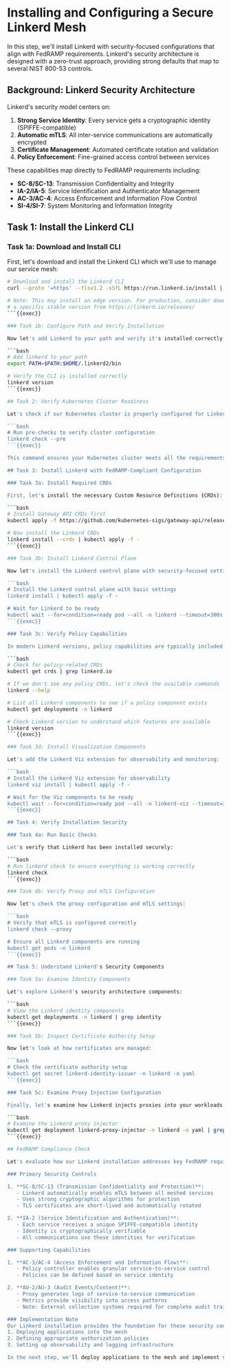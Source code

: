 # Installing and Configuring a Secure Linkerd Mesh

In this step, we'll install Linkerd with security-focused configurations that align with FedRAMP requirements. Linkerd's security architecture is designed with a zero-trust approach, providing strong defaults that map to several NIST 800-53 controls.

## Background: Linkerd Security Architecture

Linkerd's security model centers on:

1. **Strong Service Identity**: Every service gets a cryptographic identity (SPIFFE-compatible)
2. **Automatic mTLS**: All inter-service communications are automatically encrypted
3. **Certificate Management**: Automated certificate rotation and validation
4. **Policy Enforcement**: Fine-grained access control between services

These capabilities map directly to FedRAMP requirements including:
- **SC-8/SC-13**: Transmission Confidentiality and Integrity
- **IA-2/IA-5**: Service Identification and Authenticator Management
- **AC-3/AC-4**: Access Enforcement and Information Flow Control
- **SI-4/SI-7**: System Monitoring and Information Integrity

## Task 1: Install the Linkerd CLI

### Task 1a: Download and Install CLI

First, let's download and install the Linkerd CLI which we'll use to manage our service mesh:

```bash
# Download and install the Linkerd CLI
curl --proto '=https' --tlsv1.2 -sSfL https://run.linkerd.io/install | sh

# Note: This may install an edge version. For production, consider downloading
# a specific stable version from https://linkerd.io/releases/
```{{exec}}

### Task 1b: Configure Path and Verify Installation

Now let's add Linkerd to your path and verify it's installed correctly:

```bash
# Add linkerd to your path
export PATH=$PATH:$HOME/.linkerd2/bin

# Verify the CLI is installed correctly
linkerd version
```{{exec}}

## Task 2: Verify Kubernetes Cluster Readiness

Let's check if our Kubernetes cluster is properly configured for Linkerd:

```bash
# Run pre-checks to verify cluster configuration
linkerd check --pre
```{{exec}}

This command ensures your Kubernetes cluster meets all the requirements for a Linkerd installation.

## Task 3: Install Linkerd with FedRAMP-Compliant Configuration

### Task 3a: Install Required CRDs

First, let's install the necessary Custom Resource Definitions (CRDs):

```bash
# Install Gateway API CRDs first
kubectl apply -f https://github.com/kubernetes-sigs/gateway-api/releases/download/v1.0.0/standard-install.yaml

# Now install the Linkerd CRDs
linkerd install --crds | kubectl apply -f -
```{{exec}}

### Task 3b: Install Linkerd Control Plane

Now let's install the Linkerd control plane with security-focused settings:

```bash
# Install the Linkerd control plane with basic settings
linkerd install | kubectl apply -f -

# Wait for Linkerd to be ready
kubectl wait --for=condition=ready pod --all -n linkerd --timeout=300s
```{{exec}}

### Task 3c: Verify Policy Capabilities

In modern Linkerd versions, policy capabilities are typically included in the main installation. Let's check for policy-related CRDs:

```bash
# Check for policy-related CRDs
kubectl get crds | grep linkerd.io

# If we don't see any policy CRDs, let's check the available commands
linkerd --help

# List all Linkerd components to see if a policy component exists
kubectl get deployments -n linkerd

# Check Linkerd version to understand which features are available
linkerd version
```{{exec}}

### Task 3d: Install Visualization Components

Let's add the Linkerd Viz extension for observability and monitoring:

```bash
# Install the Linkerd Viz extension for observability
linkerd viz install | kubectl apply -f -

# Wait for the Viz components to be ready
kubectl wait --for=condition=ready pod --all -n linkerd-viz --timeout=300s
```{{exec}}

## Task 4: Verify Installation Security

### Task 4a: Run Basic Checks

Let's verify that Linkerd has been installed securely:

```bash
# Run linkerd check to ensure everything is working correctly
linkerd check
```{{exec}}

### Task 4b: Verify Proxy and mTLS Configuration

Now let's check the proxy configuration and mTLS settings:

```bash
# Verify that mTLS is configured correctly
linkerd check --proxy

# Ensure all Linkerd components are running
kubectl get pods -n linkerd
```{{exec}}

## Task 5: Understand Linkerd's Security Components

### Task 5a: Examine Identity Components

Let's explore Linkerd's security architecture components:

```bash
# View the Linkerd identity components
kubectl get deployments -n linkerd | grep identity
```{{exec}}

### Task 5b: Inspect Certificate Authority Setup

Now let's look at how certificates are managed:

```bash
# Check the certificate authority setup
kubectl get secret linkerd-identity-issuer -n linkerd -o yaml
```{{exec}}

### Task 5c: Examine Proxy Injection Configuration

Finally, let's examine how Linkerd injects proxies into your workloads:

```bash
# Examine the Linkerd proxy injector
kubectl get deployment linkerd-proxy-injector -n linkerd -o yaml | grep -A20 containers:
```{{exec}}

## FedRAMP Compliance Check

Let's evaluate how our Linkerd installation addresses key FedRAMP requirements:

### Primary Security Controls

1. **SC-8/SC-13 (Transmission Confidentiality and Protection)**:
   - Linkerd automatically enables mTLS between all meshed services
   - Uses strong cryptographic algorithms for protection
   - TLS certificates are short-lived and automatically rotated

2. **IA-2 (Service Identification and Authentication)**:
   - Each service receives a unique SPIFFE-compatible identity
   - Identity is cryptographically verifiable
   - All communications use these identities for verification

### Supporting Capabilities  

1. **AC-3/AC-4 (Access Enforcement and Information Flow)**:
   - Policy controller enables granular service-to-service control
   - Policies can be defined based on service identity

2. **AU-2/AU-3 (Audit Events/Content)**:
   - Proxy generates logs of service-to-service communication
   - Metrics provide visibility into access patterns
   - Note: External collection systems required for complete audit trail

### Implementation Note
Our Linkerd installation provides the foundation for these security controls, but actual enforcement requires:
1. Deploying applications into the mesh
2. Defining appropriate authorization policies
3. Setting up observability and logging infrastructure

In the next step, we'll deploy applications to the mesh and implement security policies to demonstrate these capabilities.